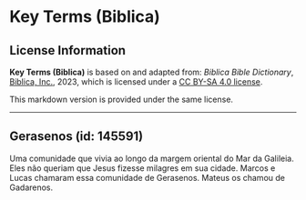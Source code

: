 # Key Terms (Biblica)

## License Information

**Key Terms (Biblica)** is based on and adapted from: _Biblica Bible Dictionary_, [Biblica, Inc.](https://www.biblica.com/), 2023, which is licensed under a [CC BY-SA 4.0 license](https://creativecommons.org/licenses/by-sa/4.0/legalcode.en).

This markdown version is provided under the same license.



--------------------------------

## Gerasenos (id: 145591)

Uma comunidade que vivia ao longo da margem oriental do Mar da Galileia. Eles não queriam que Jesus fizesse milagres em sua cidade. Marcos e Lucas chamaram essa comunidade de Gerasenos. Mateus os chamou de Gadarenos.


